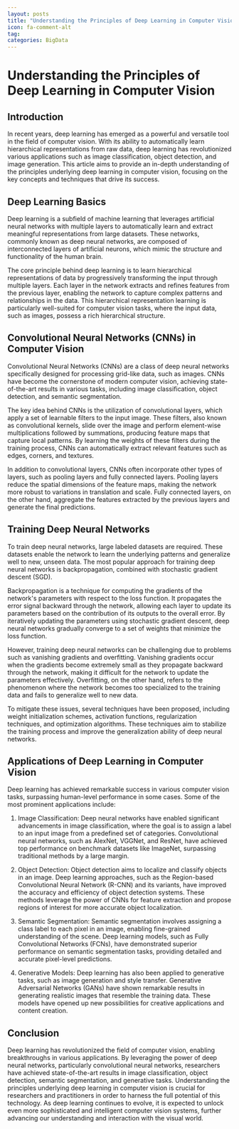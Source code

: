 ```yaml
---
layout: posts
title: "Understanding the Principles of Deep Learning in Computer Vision"
icon: fa-comment-alt
tag:      
categories: BigData
---
```



# Understanding the Principles of Deep Learning in Computer Vision

## Introduction

In recent years, deep learning has emerged as a powerful and versatile tool in the field of computer vision. With its ability to automatically learn hierarchical representations from raw data, deep learning has revolutionized various applications such as image classification, object detection, and image generation. This article aims to provide an in-depth understanding of the principles underlying deep learning in computer vision, focusing on the key concepts and techniques that drive its success.

## Deep Learning Basics

Deep learning is a subfield of machine learning that leverages artificial neural networks with multiple layers to automatically learn and extract meaningful representations from large datasets. These networks, commonly known as deep neural networks, are composed of interconnected layers of artificial neurons, which mimic the structure and functionality of the human brain.

The core principle behind deep learning is to learn hierarchical representations of data by progressively transforming the input through multiple layers. Each layer in the network extracts and refines features from the previous layer, enabling the network to capture complex patterns and relationships in the data. This hierarchical representation learning is particularly well-suited for computer vision tasks, where the input data, such as images, possess a rich hierarchical structure.

## Convolutional Neural Networks (CNNs) in Computer Vision

Convolutional Neural Networks (CNNs) are a class of deep neural networks specifically designed for processing grid-like data, such as images. CNNs have become the cornerstone of modern computer vision, achieving state-of-the-art results in various tasks, including image classification, object detection, and semantic segmentation.

The key idea behind CNNs is the utilization of convolutional layers, which apply a set of learnable filters to the input image. These filters, also known as convolutional kernels, slide over the image and perform element-wise multiplications followed by summations, producing feature maps that capture local patterns. By learning the weights of these filters during the training process, CNNs can automatically extract relevant features such as edges, corners, and textures.

In addition to convolutional layers, CNNs often incorporate other types of layers, such as pooling layers and fully connected layers. Pooling layers reduce the spatial dimensions of the feature maps, making the network more robust to variations in translation and scale. Fully connected layers, on the other hand, aggregate the features extracted by the previous layers and generate the final predictions.

## Training Deep Neural Networks

To train deep neural networks, large labeled datasets are required. These datasets enable the network to learn the underlying patterns and generalize well to new, unseen data. The most popular approach for training deep neural networks is backpropagation, combined with stochastic gradient descent (SGD).

Backpropagation is a technique for computing the gradients of the network's parameters with respect to the loss function. It propagates the error signal backward through the network, allowing each layer to update its parameters based on the contribution of its outputs to the overall error. By iteratively updating the parameters using stochastic gradient descent, deep neural networks gradually converge to a set of weights that minimize the loss function.

However, training deep neural networks can be challenging due to problems such as vanishing gradients and overfitting. Vanishing gradients occur when the gradients become extremely small as they propagate backward through the network, making it difficult for the network to update the parameters effectively. Overfitting, on the other hand, refers to the phenomenon where the network becomes too specialized to the training data and fails to generalize well to new data.

To mitigate these issues, several techniques have been proposed, including weight initialization schemes, activation functions, regularization techniques, and optimization algorithms. These techniques aim to stabilize the training process and improve the generalization ability of deep neural networks.

## Applications of Deep Learning in Computer Vision

Deep learning has achieved remarkable success in various computer vision tasks, surpassing human-level performance in some cases. Some of the most prominent applications include:

1. Image Classification: Deep neural networks have enabled significant advancements in image classification, where the goal is to assign a label to an input image from a predefined set of categories. Convolutional neural networks, such as AlexNet, VGGNet, and ResNet, have achieved top performance on benchmark datasets like ImageNet, surpassing traditional methods by a large margin.

2. Object Detection: Object detection aims to localize and classify objects in an image. Deep learning approaches, such as the Region-based Convolutional Neural Network (R-CNN) and its variants, have improved the accuracy and efficiency of object detection systems. These methods leverage the power of CNNs for feature extraction and propose regions of interest for more accurate object localization.

3. Semantic Segmentation: Semantic segmentation involves assigning a class label to each pixel in an image, enabling fine-grained understanding of the scene. Deep learning models, such as Fully Convolutional Networks (FCNs), have demonstrated superior performance on semantic segmentation tasks, providing detailed and accurate pixel-level predictions.

4. Generative Models: Deep learning has also been applied to generative tasks, such as image generation and style transfer. Generative Adversarial Networks (GANs) have shown remarkable results in generating realistic images that resemble the training data. These models have opened up new possibilities for creative applications and content creation.

## Conclusion

Deep learning has revolutionized the field of computer vision, enabling breakthroughs in various applications. By leveraging the power of deep neural networks, particularly convolutional neural networks, researchers have achieved state-of-the-art results in image classification, object detection, semantic segmentation, and generative tasks. Understanding the principles underlying deep learning in computer vision is crucial for researchers and practitioners in order to harness the full potential of this technology. As deep learning continues to evolve, it is expected to unlock even more sophisticated and intelligent computer vision systems, further advancing our understanding and interaction with the visual world.